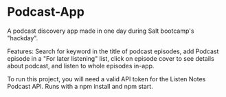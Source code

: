 # Podcast-App

A podcast discovery app made in one day during Salt bootcamp's "hackday". 

Features: Search for keyword in the title of podcast episodes, add Podcast episode in a "For later listening" list, click on episode cover to see details about podcast, and listen to whole episodes in-app.

To run this project, you will need a valid API token for the Listen Notes Podcast API. Runs with a npm install and npm start.
